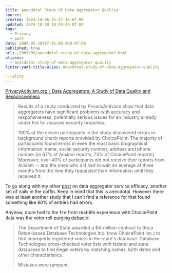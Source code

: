 ```yaml
---
title: Anecdotal Study Of Data Aggregator Quality
source: 
created: 2024-10-06 21:27:14-07:00
updated: 2024-10-10 10:49:43-07:00
tags:
  - Privacy
  - post
date: 2005-05-20T07:41:00.000-07:00
published: true
url: /2005/05/anecdotal-study-of-data-aggregator.html
aliases:
  - Anecdotal-study-of-data-aggregator-quality
linter-yaml-title-alias: Anecdotal-study-of-data-aggregator-quality

---ality
---
```



[PrivacyActivism.org - Data Aggregators: A Study of Data Quality and Responsiveness](http://www.privacyactivism.org/Item/222 "PrivacyActivism.org - Data Aggregators: A Study of Data Quality and Responsiveness")  
  

>   
> Results of a study conducted by PrivacyActivism show that data aggregators have significant problems with accuracy and responsiveness, potentially serious issues for an industry already under fire for massive security breaches.  
>   
> 100% of the eleven participants in the study discovered errors in background check reports provided by ChoicePoint. The majority of participants found errors in even the most basic biographical information: name, social security number, address and phone number (in 67% of Acxiom reports, 73% of ChoicePoint reports). Moreover, over 40% of participants did not receive their reports from Acxiom -- and the ones who did had to wait an average of three months from the time they requested their information until they received it.  

  
  
To go along with my other [post](http://juxtaposition.axley.net/archives/000250.html) on data aggregator service efficacy, another set of nails in the coffin. Keep in mind that this is anecdotal. However there was at least another study that I can't find a reference for that found something like 80% of entries had errors.  
  
Anyhow, more fuel to the fire from real-life experience with ChoicePoint data was the voter roll [purging debacle](http://www.sptimes.com/2003/12/21/State/No_telling_if_voter_r.shtml):  
  

>   
> The Department of State awarded a $4-million contract to Boca Raton-based Database Technologies Inc. (now ChoicePoint Inc.) to find improperly registered voters in the state's database. Database Technologies cross-checked voter lists with federal and state databases to find illegal voters by matching names, birth dates and other characteristics.  
>   
> Mistakes were rampant.